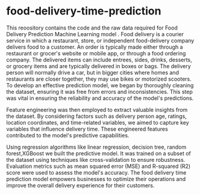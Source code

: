 # food-delivery-time-prediction
This reoository contains the code and the raw data required for Food Delivery Prediction Machine Learning model . Food delivery is a courier service in which a restaurant, store, or independent food-delivery company delivers food to a customer. An order is typically made either through a restaurant or grocer's website or mobile app, or through a food ordering company. The delivered items can include entrees, sides, drinks, desserts, or grocery items and are typically delivered in boxes or bags. The delivery person will normally drive a car, but in bigger cities where homes and restaurants are closer together, they may use bikes or motorized scooters. To develop an effective prediction model, we began by thoroughly cleaning the dataset, ensuring it was free from errors and inconsistencies. This step was vital in ensuring the reliability and accuracy of the model's predictions.

Feature engineering was then employed to extract valuable insights from the dataset. By considering factors such as delivery person age, ratings, location coordinates, and time-related variables, we aimed to capture key variables that influence delivery time. These engineered features contributed to the model's predictive capabilities.

Using regression algorithms like linear regression, decision tree, random forest,XGBoost we built the predictive model. It was trained on a subset of the dataset using techniques like cross-validation to ensure robustness. Evaluation metrics such as mean squared error (MSE) and R-squared (R2) score were used to assess the model's accuracy. The food delivery time prediction model empowers businesses to optimize their operations and improve the overall delivery experience for their customers.

